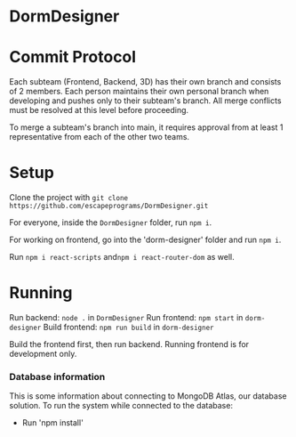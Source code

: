 # DormDesigner

# Commit Protocol

Each subteam (Frontend, Backend, 3D) has their own branch and consists of 2 members. Each person maintains their own personal branch when developing and pushes only to their subteam's branch. All merge conflicts must be resolved at this level before proceeding. 

To merge a subteam's branch into main, it requires approval from at least 1 representative from each of the other two teams.

# Setup

Clone the project with `git clone https://github.com/escapeprograms/DormDesigner.git`

For everyone, inside the `DormDesigner` folder, run `npm i`.

For working on frontend, go into the 'dorm-designer' folder and run `npm i`.

Run `npm i react-scripts` and`npm i react-router-dom` as well.

# Running

Run backend: `node .` in `DormDesigner`
Run frontend: `npm start` in `dorm-designer`
Build frontend: `npm run build` in `dorm-designer`

Build the frontend first, then run backend. Running frontend is for development only.

### Database information

This is some information about connecting to MongoDB Atlas, our database solution. 
To run the system while connected to the database:
- Run 'npm install'
